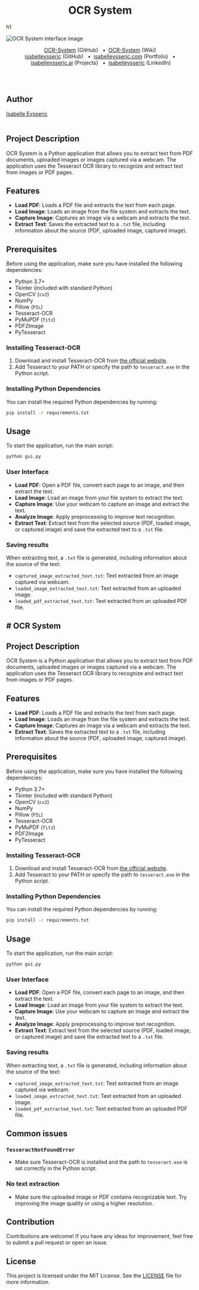 <h1 align="center">OCR System</h1>h1

![OCR System interface image](data/api/OCR-System.png)

<p align="center">
  <a href="https://github.com/isabelleysseric/OCR-System">OCR-System</a> (GitHub)
  &nbsp; • &nbsp;<a href="https://github.com/isabelleysseric/OCR-System/wiki">OCR-System</a> (Wiki)<br/>
  <a href="https://github.com/isabelleysseric">isabelleysseric</a> (GitHub)
  &nbsp; • &nbsp;<a href="https://isabelleysseric.com/">isabelleysseric.com</a> (Portfolio)
  &nbsp; • &nbsp;<a href="https://isabelleysseric.ai/">isabelleysseric.ai</a> (Projects)
  &nbsp; • &nbsp;<a href="https://www.linkedin.com/in/isabelleysseric/">isabelleysseric</a> (LinkedIn) <br/>
</p>
<br/>
<br/>


## Author
[Isabelle Eysseric](https://github.com/isabelleysseric)
<br/>
<br/>


## Project Description

OCR System is a Python application that allows you to extract text from PDF documents, uploaded images or images captured via a webcam. The application uses the Tesseract OCR library to recognize and extract text from images or PDF pages.


## Features

- **Load PDF**: Loads a PDF file and extracts the text from each page.
- **Load Image**: Loads an image from the file system and extracts the text.
- **Capture Image**: Captures an image via a webcam and extracts the text.
- **Extract Text**: Saves the extracted text to a `.txt` file, including information about the source (PDF, uploaded image, captured image).


## Prerequisites

Before using the application, make sure you have installed the following dependencies:

- Python 3.7+
- Tkinter (included with standard Python)
- OpenCV (`cv2`)
- NumPy
- Pillow (`PIL`)
- Tesseract-OCR
- PyMuPDF (`fitz`)
- PDF2Image
- PyTesseract


### Installing Tesseract-OCR

1. Download and install Tesseract-OCR from [the official website](https://github.com/tesseract-ocr/tesseract).
2. Add Tesseract to your PATH or specify the path to `tesseract.exe` in the Python script.


### Installing Python Dependencies

You can install the required Python dependencies by running:

```bash
pip install -r requirements.txt
```


## Usage

To start the application, run the main script:

```bash
python gui.py
```


### User Interface

* **Load PDF**: Open a PDF file, convert each page to an image, and then extract the text.
* **Load Image**: Load an image from your file system to extract the text.
* **Capture Image**: Use your webcam to capture an image and extract the text.
* **Analyze Image**: Apply preprocessing to improve text recognition.
* **Extract Text**: Extract text from the selected source (PDF, loaded image, or captured image) and save the extracted text to a `.txt` file.


### Saving results

When extracting text, a `.txt` file is generated, including information about the source of the text:

* `captured_image_extracted_text.txt`: Text extracted from an image captured via webcam.
* `loaded_image_extracted_text.txt`: Text extracted from an uploaded image.
* `loaded_pdf_extracted_text.txt`: Text extracted from an uploaded PDF file.


## # OCR System

## Project Description

OCR System is a Python application that allows you to extract text from PDF documents, uploaded images or images captured via a webcam. The application uses the Tesseract OCR library to recognize and extract text from images or PDF pages.

## Features

- **Load PDF**: Loads a PDF file and extracts the text from each page.
- **Load Image**: Loads an image from the file system and extracts the text.
- **Capture Image**: Captures an image via a webcam and extracts the text.
- **Extract Text**: Saves the extracted text to a `.txt` file, including information about the source (PDF, uploaded image, captured image).

## Prerequisites

Before using the application, make sure you have installed the following dependencies:

- Python 3.7+
- Tkinter (included with standard Python)
- OpenCV (`cv2`)
- NumPy
- Pillow (`PIL`)
- Tesseract-OCR
- PyMuPDF (`fitz`)
- PDF2Image
- PyTesseract

### Installing Tesseract-OCR

1. Download and install Tesseract-OCR from [the official website](https://github.com/tesseract-ocr/tesseract).
2. Add Tesseract to your PATH or specify the path to `tesseract.exe` in the Python script.

### Installing Python Dependencies

You can install the required Python dependencies by running:

```bash
pip install -r requirements.txt
```

## Usage

To start the application, run the main script:

```bash
python gui.py
```

### User Interface

* **Load PDF**: Open a PDF file, convert each page to an image, and then extract the text.
* **Load Image**: Load an image from your file system to extract the text.
* **Capture Image**: Use your webcam to capture an image and extract the text.
* **Analyze Image**: Apply preprocessing to improve text recognition.
* **Extract Text**: Extract text from the selected source (PDF, loaded image, or captured image) and save the extracted text to a `.txt` file.

### Saving results

When extracting text, a `.txt` file is generated, including information about the source of the text:

* `captured_image_extracted_text.txt`: Text extracted from an image captured via webcam.
* `loaded_image_extracted_text.txt`: Text extracted from an uploaded image.
* `loaded_pdf_extracted_text.txt`: Text extracted from an uploaded PDF file.


## Common issues


### `TesseractNotFoundError`

* Make sure Tesseract-OCR is installed and the path to `tesseract.exe` is set correctly in the Python script.


### No text extraction

* Make sure the uploaded image or PDF contains recognizable text. Try improving the image quality or using a higher resolution.


## Contribution

Contributions are welcome! If you have any ideas for improvement, feel free to submit a pull request or open an issue.


## License

This project is licensed under the MIT License. See the [LICENSE](https://github.com/isabelleysseric/OCR-System/blob/master/LICENSE) file for more information.



